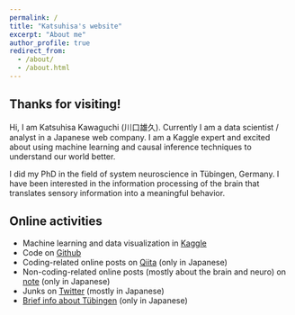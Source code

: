 ```yaml
---
permalink: /
title: "Katsuhisa's website"
excerpt: "About me"
author_profile: true
redirect_from:
  - /about/
  - /about.html
---
```


## Thanks for visiting! ##
Hi, I am Katsuhisa Kawaguchi (川口雄久). Currently I am a data scientist / analyst in a Japanese web company. I am a Kaggle expert and excited about using machine learning and causal inference techniques to understand our world better.

I did my PhD in the field of system neuroscience in Tübingen, Germany. I have been interested in the information processing of the brain that translates sensory information into a meaningful behavior.

## Online activities ##
- Machine learning and data visualization in [Kaggle](https://www.kaggle.com/code1110)
- Code on [Github](https://github.com/katsu1110)
- Coding-related online posts on [Qiita](https://qiita.com/katsu1110) (only in Japanese)
- Non-coding-related online posts (mostly about the brain and neuro) on [note](https://note.mu/code1110) (only in Japanese)
- Junks on [Twitter](https://twitter.com/kk1110tt) (mostly in Japanese)
- [Brief info about Tübingen](http://code1110.pythonanywhere.com/top_page/) (only in Japanese)

